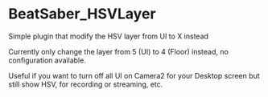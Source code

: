 # BeatSaber_HSVLayer
Simple plugin that modify the HSV layer from UI to X instead

Currently only change the layer from 5 (UI) to 4 (Floor) instead, no configuration available.

Useful if you want to turn off all UI on Camera2 for your Desktop screen but still show HSV, for recording or streaming, etc.
